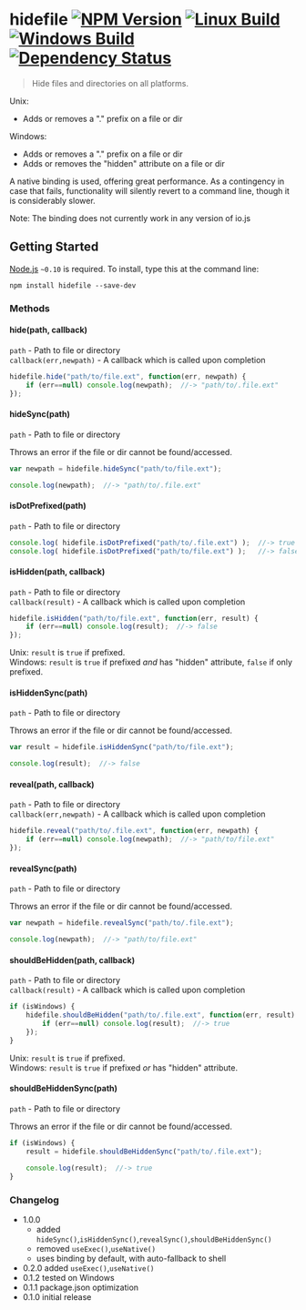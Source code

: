 # hidefile [![NPM Version][npm-image]][npm-url] [![Linux Build][travis-image]][travis-url] [![Windows Build][appveyor-image]][appveyor-url] [![Dependency Status][david-image]][david-url]

> Hide files and directories on all platforms.

Unix:
* Adds or removes a "." prefix on a file or dir

Windows:
* Adds or removes a "." prefix on a file or dir
* Adds or removes the "hidden" attribute on a file or dir

A native binding is used, offering great performance. As a contingency in case that fails, functionality will silently revert to a command line, though it is considerably slower.

Note: The binding does not currently work in any version of io.js

## Getting Started

[Node.js](http://nodejs.org/) `~0.10` is required. To install, type this at the command line:
```
npm install hidefile --save-dev
```

### Methods

#### hide(path, callback)
`path` - Path to file or directory  
`callback(err,newpath)` - A callback which is called upon completion  
```js
hidefile.hide("path/to/file.ext", function(err, newpath) {
    if (err==null) console.log(newpath);  //-> "path/to/.file.ext"
});
```

#### hideSync(path)
`path` - Path to file or directory  

Throws an error if the file or dir cannot be found/accessed.
```js
var newpath = hidefile.hideSync("path/to/file.ext");

console.log(newpath);  //-> "path/to/.file.ext"
```

#### isDotPrefixed(path)
`path` - Path to file or directory  
```js
console.log( hidefile.isDotPrefixed("path/to/.file.ext") );  //-> true
console.log( hidefile.isDotPrefixed("path/to/file.ext") );   //-> false
```

#### isHidden(path, callback)
`path` - Path to file or directory  
`callback(result)` - A callback which is called upon completion  
```js
hidefile.isHidden("path/to/file.ext", function(err, result) {
    if (err==null) console.log(result);  //-> false
});
```
Unix: `result` is `true` if prefixed.  
Windows: `result` is `true` if prefixed *and* has "hidden" attribute, `false` if only prefixed.  

#### isHiddenSync(path)
`path` - Path to file or directory  

Throws an error if the file or dir cannot be found/accessed.
```js
var result = hidefile.isHiddenSync("path/to/file.ext");

console.log(result);  //-> false
```

#### reveal(path, callback)
`path` - Path to file or directory  
`callback(err,newpath)` - A callback which is called upon completion  
```js
hidefile.reveal("path/to/.file.ext", function(err, newpath) {
    if (err==null) console.log(newpath);  //-> "path/to/file.ext"
});
```

#### revealSync(path)
`path` - Path to file or directory  

Throws an error if the file or dir cannot be found/accessed.
```js
var newpath = hidefile.revealSync("path/to/.file.ext");

console.log(newpath);  //-> "path/to/file.ext"
```

#### shouldBeHidden(path, callback)
`path` - Path to file or directory  
`callback(result)` - A callback which is called upon completion  
```js
if (isWindows) {
    hidefile.shouldBeHidden("path/to/.file.ext", function(err, result) {
        if (err==null) console.log(result);  //-> true
    });
}
```
Unix: `result` is `true` if prefixed.  
Windows: `result` is `true` if prefixed *or* has "hidden" attribute.  

#### shouldBeHiddenSync(path)
`path` - Path to file or directory  

Throws an error if the file or dir cannot be found/accessed.
```js
if (isWindows) {
    result = hidefile.shouldBeHiddenSync("path/to/.file.ext");
    
    console.log(result);  //-> true
}
```

### Changelog
* 1.0.0
  * added `hideSync()`,`isHiddenSync()`,`revealSync()`,`shouldBeHiddenSync()`
  * removed `useExec()`,`useNative()`
  * uses binding by default, with auto-fallback to shell
* 0.2.0 added `useExec()`,`useNative()`
* 0.1.2 tested on Windows
* 0.1.1 package.json optimization
* 0.1.0 initial release


[npm-image]: https://img.shields.io/npm/v/hidefile.svg
[npm-url]: https://npmjs.org/package/hidefile
[travis-image]: https://img.shields.io/travis/stevenvachon/hidefile.svg?label=linux
[travis-url]: https://travis-ci.org/stevenvachon/hidefile
[appveyor-image]: https://img.shields.io/appveyor/ci/stevenvachon/hidefile.svg?label=windows
[appveyor-url]: https://ci.appveyor.com/project/stevenvachon/hidefile
[david-image]: https://img.shields.io/david/stevenvachon/hidefile.svg
[david-url]: https://david-dm.org/stevenvachon/hidefile
